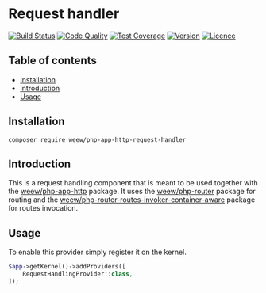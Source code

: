# Request handler

[![Build Status](https://img.shields.io/travis/weew/php-app-http-request-handler.svg)](https://travis-ci.org/weew/php-app-http-request-handler)
[![Code Quality](https://img.shields.io/scrutinizer/g/weew/php-app-http-request-handler.svg)](https://scrutinizer-ci.com/g/weew/php-app-http-request-handler)
[![Test Coverage](https://img.shields.io/coveralls/weew/php-app-http-request-handler.svg)](https://coveralls.io/github/weew/php-app-http-request-handler)
[![Version](https://img.shields.io/packagist/v/weew/php-app-http-request-handler.svg)](https://packagist.org/packages/weew/php-app-http-request-handler)
[![Licence](https://img.shields.io/packagist/l/weew/php-app-http-request-handler.svg)](https://packagist.org/packages/weew/php-app-http-request-handler)

## Table of contents

- [Installation](#installation)
- [Introduction](#introduction)
- [Usage](#usage)

## Installation

`composer require weew/php-app-http-request-handler`

## Introduction

This is a request handling component that is meant to be used together with the [weew/php-app-http](https://github.com/weew/php-app-http) package. It uses the [weew/php-router](https://github.com/weew/php-router) package for routing and the [weew/php-router-routes-invoker-container-aware](https://github.com/weew/php-router-routes-invoker-container-aware) package for routes invocation.

## Usage

To enable this provider simply register it on the kernel.

```php
$app->getKernel()->addProviders([
    RequestHandlingProvider::class,
]);
```
